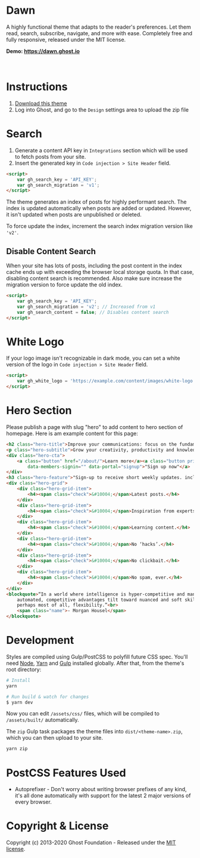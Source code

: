 # Dawn

A highly functional theme that adapts to the reader's preferences. Let them read, search, subscribe, navigate, and more with ease. Completely free and fully responsive, released under the MIT license.

**Demo: https://dawn.ghost.io**

&nbsp;

# Instructions

1. [Download this theme](https://github.com/TryGhost/Dawn/archive/master.zip)
2. Log into Ghost, and go to the `Design` settings area to upload the zip file

# Search

1. Generate a content API key in `Integrations` section which will be used to fetch posts from your site.
2. Insert the generated key in `Code injection > Site Header` field.

```html
<script>
    var gh_search_key = 'API_KEY';
    var gh_search_migration = 'v1';
</script>
```

The theme generates an index of posts for highly performant search. The index is updated automatically when posts are added or updated. However, it isn't updated when posts are unpublished or deleted.

To force update the index, increment the search index migration version like `'v2'`.

## Disable Content Search

When your site has lots of posts, including the post content in the index cache ends up with exceeding the browser local storage quota. In that case, disabling content search is recommended. Also make sure increase the migration version to force update the old index.

```html
<script>
    var gh_search_key = 'API_KEY';
    var gh_search_migration = 'v2'; // Increased from v1
    var gh_search_content = false; // Disables content search
</script>
```

# White Logo

If your logo image isn't recognizable in dark mode, you can set a white version of the logo in `Code injection > Site Header` field.

```html
<script>
    var gh_white_logo = 'https://example.com/content/images/white-logo.png';
</script>
```

# Hero Section

Please publish a page with slug "hero" to add content to hero section of homepage. Here is am example content for this page: 

```html
<h2 class="hero-title">Improve your communications: focus on the fundamentals & craft, not the trends.</h2>
<p class="hero-subtitle">Grow your creativity, productivity and knowledge. Be ready for whatever comes next.</p>
<div class="hero-cta">
    <a class="button" href="/about/">Learn more</a><a class="button primary" href="#"
        data-members-signin="" data-portal="signup">"Sign up now"</a>
</div>
<h3 class="hero-feature">"Sign-up to receive short weekly updates. including:"</h3>
<div class="hero-grid">
    <div class="hero-grid-item">
        <h4><span class="check">&#10004;</span>Latest posts.</h4>
    </div>
    <div class="hero-grid-item">
        <h4><span class="check">&#10004;</span>Inspiration from experts.</h4>
    </div>
    <div class="hero-grid-item">
        <h4><span class="check">&#10004;</span>Learning content.</h4>
    </div>
    <div class="hero-grid-item">
        <h4><span class="check">&#10004;</span>No ‘hacks’.</h4>
    </div>
    <div class="hero-grid-item">
        <h4><span class="check">&#10004;</span>No clickbait.</h4>
    </div>
    <div class="hero-grid-item">
        <h4><span class="check">&#10004;</span>No spam, ever.</h4>
    </div>
</div>
<blockquote>“In a world where intelligence is hyper-competitive and many previous technical skills have become
    automated, competitive advantages tilt toward nuanced and soft skills—like communication, empathy, and,
    perhaps most of all, flexibility.”<br>
    <span class="name">- Morgan Housel</span>
</blockquote>
```

# Development

Styles are compiled using Gulp/PostCSS to polyfill future CSS spec. You'll need [Node](https://nodejs.org/), [Yarn](https://yarnpkg.com/) and [Gulp](https://gulpjs.com) installed globally. After that, from the theme's root directory:

```bash
# Install
yarn

# Run build & watch for changes
$ yarn dev
```

Now you can edit `/assets/css/` files, which will be compiled to `/assets/built/` automatically.

The `zip` Gulp task packages the theme files into `dist/<theme-name>.zip`, which you can then upload to your site.

```bash
yarn zip
```

# PostCSS Features Used

- Autoprefixer - Don't worry about writing browser prefixes of any kind, it's all done automatically with support for the latest 2 major versions of every browser.

# Copyright & License

Copyright (c) 2013-2020 Ghost Foundation - Released under the [MIT license](LICENSE).
